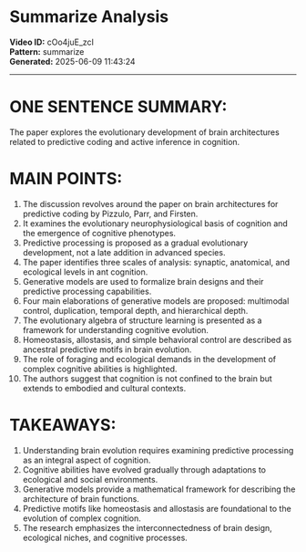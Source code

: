 # Summarize Analysis

**Video ID:** cOo4juE_zcI  
**Pattern:** summarize  
**Generated:** 2025-06-09 11:43:24  

---

# ONE SENTENCE SUMMARY:
The paper explores the evolutionary development of brain architectures related to predictive coding and active inference in cognition.

# MAIN POINTS:
1. The discussion revolves around the paper on brain architectures for predictive coding by Pizzulo, Parr, and Firsten.
2. It examines the evolutionary neurophysiological basis of cognition and the emergence of cognitive phenotypes.
3. Predictive processing is proposed as a gradual evolutionary development, not a late addition in advanced species.
4. The paper identifies three scales of analysis: synaptic, anatomical, and ecological levels in ant cognition.
5. Generative models are used to formalize brain designs and their predictive processing capabilities.
6. Four main elaborations of generative models are proposed: multimodal control, duplication, temporal depth, and hierarchical depth.
7. The evolutionary algebra of structure learning is presented as a framework for understanding cognitive evolution.
8. Homeostasis, allostasis, and simple behavioral control are described as ancestral predictive motifs in brain evolution.
9. The role of foraging and ecological demands in the development of complex cognitive abilities is highlighted.
10. The authors suggest that cognition is not confined to the brain but extends to embodied and cultural contexts.

# TAKEAWAYS:
1. Understanding brain evolution requires examining predictive processing as an integral aspect of cognition.
2. Cognitive abilities have evolved gradually through adaptations to ecological and social environments.
3. Generative models provide a mathematical framework for describing the architecture of brain functions.
4. Predictive motifs like homeostasis and allostasis are foundational to the evolution of complex cognition.
5. The research emphasizes the interconnectedness of brain design, ecological niches, and cognitive processes.